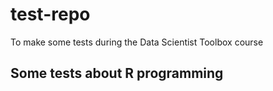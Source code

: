 # test-repo
To make some tests during the Data Scientist Toolbox course

## Some tests about R programming
